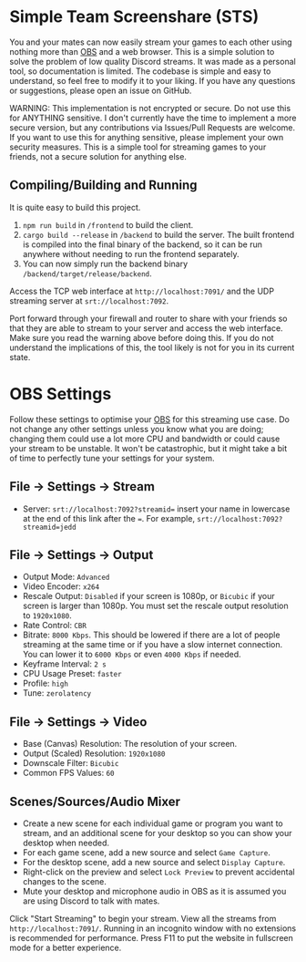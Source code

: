 # Simple Team Screenshare (STS)

You and your mates can now easily stream your games to each other using nothing more than [OBS](https://obsproject.com/) and a web browser. This is a simple solution to solve the problem of low quality Discord streams. It was made as a personal tool, so documentation is limited. The codebase is simple and easy to understand, so feel free to modify it to your liking. If you have any questions or suggestions, please open an issue on GitHub.

WARNING: This implementation is not encrypted or secure. Do not use this for ANYTHING sensitive. I don't currently have the time to implement a more secure version, but any contributions via Issues/Pull Requests are welcome. If you want to use this for anything sensitive, please implement your own security measures. This is a simple tool for streaming games to your friends, not a secure solution for anything else.

## Compiling/Building and Running

It is quite easy to build this project.

1. `npm run build` in `/frontend` to build the client.
2. `cargo build --release` in `/backend` to build the server. The built frontend is compiled into the final binary of the backend, so it can be run anywhere without needing to run the frontend separately.
3. You can now simply run the backend binary `/backend/target/release/backend`.

Access the TCP web interface at `http://localhost:7091/` and the UDP streaming server at `srt://localhost:7092`.

Port forward through your firewall and router to share with your friends so that they are able to stream to your server and access the web interface. Make sure you read the warning above before doing this. If you do not understand the implications of this, the tool likely is not for you in its current state.

# OBS Settings

Follow these settings to optimise your [OBS](https://obsproject.com/) for this streaming use case. Do not change any other settings unless you know what you are doing; changing them could use a lot more CPU and bandwidth or could cause your stream to be unstable. It won't be catastrophic, but it might take a bit of time to perfectly tune your settings for your system.

## File -> Settings -> Stream

- Server: `srt://localhost:7092?streamid=` insert your name in lowercase at the end of this link after the `=`. For example, `srt://localhost:7092?streamid=jedd`

## File -> Settings -> Output

- Output Mode: `Advanced`
- Video Encoder: `x264`
- Rescale Output: `Disabled` if your screen is 1080p, or `Bicubic` if your screen is larger than 1080p. You must set the rescale output resolution to `1920x1080`.
- Rate Control: `CBR`
- Bitrate: `8000 Kbps`. This should be lowered if there are a lot of people streaming at the same time or if you have a slow internet connection. You can lower it to `6000 Kbps` or even `4000 Kbps` if needed.
- Keyframe Interval: `2 s`
- CPU Usage Preset: `faster`
- Profile: `high`
- Tune: `zerolatency`

## File -> Settings -> Video

- Base (Canvas) Resolution: The resolution of your screen.
- Output (Scaled) Resolution: `1920x1080`
- Downscale Filter: `Bicubic`
- Common FPS Values: `60`

## Scenes/Sources/Audio Mixer

- Create a new scene for each individual game or program you want to stream, and an additional scene for your desktop so you can show your desktop when needed.
- For each game scene, add a new source and select `Game Capture`.
- For the desktop scene, add a new source and select `Display Capture`.
- Right-click on the preview and select `Lock Preview` to prevent accidental changes to the scene.
- Mute your desktop and microphone audio in OBS as it is assumed you are using Discord to talk with mates.

Click "Start Streaming" to begin your stream.
View all the streams from `http://localhost:7091/`. Running in an incognito window with no extensions is recommended for performance. Press F11 to put the website in fullscreen mode for a better experience.
